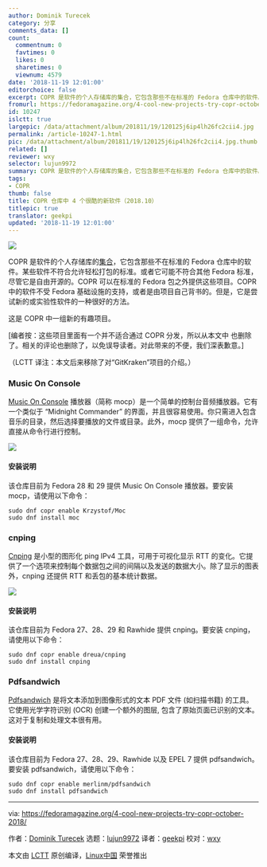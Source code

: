 ```yaml
---
author: Dominik Turecek
category: 分享
comments_data: []
count:
  commentnum: 0
  favtimes: 0
  likes: 0
  sharetimes: 0
  viewnum: 4579
date: '2018-11-19 12:01:00'
editorchoice: false
excerpt: COPR 是软件的个人存储库的集合，它包含那些不在标准的 Fedora 仓库中的软件。
fromurl: https://fedoramagazine.org/4-cool-new-projects-try-copr-october-2018/
id: 10247
islctt: true
largepic: /data/attachment/album/201811/19/120125j6ip4lh26fc2cii4.jpg
permalink: /article-10247-1.html
pic: /data/attachment/album/201811/19/120125j6ip4lh26fc2cii4.jpg.thumb.jpg
related: []
reviewer: wxy
selector: lujun9972
summary: COPR 是软件的个人存储库的集合，它包含那些不在标准的 Fedora 仓库中的软件。
tags:
- COPR
thumb: false
title: COPR 仓库中 4 个很酷的新软件（2018.10）
titlepic: true
translator: geekpi
updated: '2018-11-19 12:01:00'
---
```


![](/data/attachment/album/201811/19/120125j6ip4lh26fc2cii4.jpg)


COPR 是软件的个人存储库的[集合](https://copr.fedorainfracloud.org/)，它包含那些不在标准的 Fedora 仓库中的软件。某些软件不符合允许轻松打包的标准。或者它可能不符合其他 Fedora 标准，尽管它是自由开源的。COPR 可以在标准的 Fedora 包之外提供这些项目。COPR 中的软件不受 Fedora 基础设施的支持，或者是由项目自己背书的。但是，它是尝试新的或实验性软件的一种很好的方法。


这是 COPR 中一组新的有趣项目。


[编者按：这些项目里面有一个并不适合通过 COPR 分发，所以从本文中 也删除了。相关的评论也删除了，以免误导读者。对此带来的不便，我们深表歉意。]


（LCTT 译注：本文后来移除了对“GitKraken”项目的介绍。）


### Music On Console


[Music On Console](http://moc.daper.net/) 播放器（简称 mocp）是一个简单的控制台音频播放器。它有一个类似于 “Midnight Commander” 的界面，并且很容易使用。你只需进入包含音乐的目录，然后选择要播放的文件或目录。此外，mocp 提供了一组命令，允许直接从命令行进行控制。


![](/data/attachment/album/201811/19/120126im5pu5llnpe65s7p.png)


#### 安装说明


该仓库目前为 Fedora 28 和 29 提供 Music On Console 播放器。要安装 mocp，请使用以下命令：



```
sudo dnf copr enable Krzystof/Moc
sudo dnf install moc
```

### cnping


[Cnping](https://github.com/cnlohr/cnping) 是小型的图形化 ping IPv4 工具，可用于可视化显示 RTT 的变化。它提供了一个选项来控制每个数据包之间的间隔以及发送的数据大小。除了显示的图表外，cnping 还提供 RTT 和丢包的基本统计数据。


![](/data/attachment/album/201811/19/120126nx2nq4tqcquvssmz.png)


#### 安装说明


该仓库目前为 Fedora 27、28、29 和 Rawhide 提供 cnping。要安装 cnping，请使用以下命令：



```
sudo dnf copr enable dreua/cnping
sudo dnf install cnping
```

### Pdfsandwich


[Pdfsandwich](http://www.tobias-elze.de/pdfsandwich/) 是将文本添加到图像形式的文本 PDF 文件 (如扫描书籍) 的工具。它使用光学字符识别 (OCR) 创建一个额外的图层, 包含了原始页面已识别的文本。这对于复制和处理文本很有用。


#### 安装说明


该仓库目前为 Fedora 27、28、29、Rawhide 以及 EPEL 7 提供 pdfsandwich。要安装 pdfsandwich，请使用以下命令：



```
sudo dnf copr enable merlinm/pdfsandwich
sudo dnf install pdfsandwich
```



---


via: <https://fedoramagazine.org/4-cool-new-projects-try-copr-october-2018/>


作者：[Dominik Turecek](https://fedoramagazine.org) 选题：[lujun9972](https://github.com/lujun9972) 译者：[geekpi](https://github.com/geekpi) 校对：[wxy](https://github.com/wxy)


本文由 [LCTT](https://github.com/LCTT/TranslateProject) 原创编译，[Linux中国](https://linux.cn/) 荣誉推出
